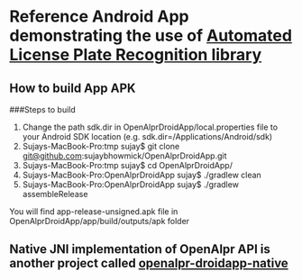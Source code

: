 # Reference Android App demonstrating the use of [Automated License Plate Recognition library](http://www.openalpr.com/)

## How to build App APK

###Steps to build

1. Change the path sdk.dir in OpenAlprDroidApp/local.properties file to your Android SDK location (e.g. sdk.dir=/Applications/Android/sdk)
2. Sujays-MacBook-Pro:tmp sujay$ git clone git@github.com:sujaybhowmick/OpenAlprDroidApp.git
3. Sujays-MacBook-Pro:tmp sujay$ cd OpenAlprDroidApp/
4. Sujays-MacBook-Pro:OpenAlprDroidApp sujay$ ./gradlew clean
5. Sujays-MacBook-Pro:OpenAlprDroidApp sujay$ ./gradlew assembleRelease

You will find app-release-unsigned.apk file in OpenAlprDroidApp/app/build/outputs/apk folder

## Native JNI implementation of OpenAlpr API is another project called [openalpr-droidapp-native](https://github.com/sujaybhowmick/openalpr-droidapp-native)
